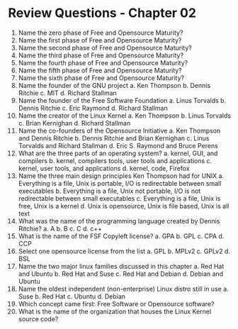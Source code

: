 # Review Questions - Chapter 02

1) Name the zero phase of Free and Opensource Maturity?
1) Name the first phase of Free and Opensource Maturity?
1) Name the second phase of Free and Opensource Maturity?
1) Name the third phase of Free and Opensource Maturity?
1) Name the fourth phase of Free and Opensource Maturity?
1) Name the fifth phase of Free and Opensource Maturity?
1) Name the sixth phase of Free and Opensource Maturity?
1) Name the founder of the GNU project
  a. Ken Thompson
  b. Dennis Ritchie
  c. MIT
  d. Richard Stallman
1) Name the founder of the Free Software Foundation
  a. Linus Torvalds
  b. Dennis Ritchie
  c. Eric Raymond
  d. Richard Stallman
1) Name the creator of the Linux Kernel
  a. Ken Thompson
  b. Linus Torvalds
  c. Brian Kernighan
  d. Richard Stallman
1) Name the co-founders of the Opensource Initiative
  a. Ken Thompson and Dennis Ritchie
  b. Dennis Ritchie and Brian Kernighan
  c. Linus Torvalds and Richard Stallman
  d. Eric S. Raymond and Bruce Perens
1) What are the three parts of an operating system?
  a. kernel, GUI, and compilers
  b. kernel, compilers tools, user tools and applications
  c. kernel, user tools, and applications
  d. kernel, code, Firefox
1) Name the three main design principles Ken Thompson had for UNIX
  a. Everything is a file, Unix is portable, I/O is redirectable between small executables
  b. Everything is a file, Unix not portable, I/O is not redirectable between small executables
  c. Everything is a file, Unix is free, Unix is a kernel
  d. Unix is opensource, Unix is file based, Unix is all text
1) What was the name of the programming language created by Dennis Ritchie?
  a. A
  b. B
  c. C
  d. c++
1) What is the name of the FSF Copyleft license?
  a. GPA
  b. GPL
  c. CPA
  d. CCP
1) Select one opensource license from the list
  a. GPL
  b. MPLv2
  c. GPLv2
  d. BSL
1) Name the two major linux families discussed in this chapter
  a. Red Hat and Ubuntu
  b. Red Hat and Suse
  c. Red Hat and Debian
  d. Debian and Ubuntu
1) Name the oldest independent (non-enterprise) Linux distro still in use
  a. Suse
  b. Red Hat
  c. Ubuntu
  d. Debian
1) Which concept came first: Free Software or Opensource software?
1) What is the name of the organization that houses the Linux Kernel source code?
